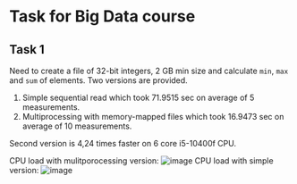 # Task for Big Data course
## Task 1
Need to create a file of 32-bit integers, 2 GB min size and calculate `min`, `max` and `sum` of elements.
Two versions are provided.
1. Simple sequential read which took 71.9515 sec on average of 5 measurements.
2. Multiprocessing with memory-mapped files which took 16.9473 sec on average of 10 measurements.

Second version is 4,24 times faster on 6 core i5-10400f CPU.

CPU load with mulitporocessing version: ![image](https://user-images.githubusercontent.com/33401112/113484274-1278e580-94b0-11eb-975f-1531663907e3.png)
CPU load with simple version: ![image](https://user-images.githubusercontent.com/33401112/113484307-46eca180-94b0-11eb-8366-1770f613d172.png)
